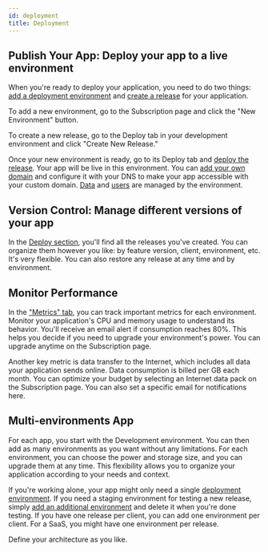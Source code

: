 ```yaml
---
id: deployment
title: Deployment
---
```


## Publish Your App: Deploy your app to a live environment

When you're ready to deploy your application, you need to do two things: [add a deployment environment](../console/myApps.md#adding-additional-environments) and [create a release](../console/releaseManagementDeployment.md#creating-a-release-in-development) for your application.

To add a new environment, go to the Subscription page and click the "New Environment" button.

To create a new release, go to the Deploy tab in your development environment and click "Create New Release."

Once your new environment is ready, go to its Deploy tab and [deploy the release](../console/releaseManagementDeployment.md#deploying-a-release). Your app will be live in this environment. You can [add your own domain](../console/resourceMonitoring.md#application-access) and configure it with your DNS to make your app accessible with your custom domain. [Data](../console/dataManagement.md) and [users](../console/userAccountManagement.md) are managed by the environment. 


## Version Control: Manage different versions of your app

In the [Deploy section](../console/releaseManagementDeployment.md), you'll find all the releases you've created. You can organize them however you like: by feature version, client, environment, etc. It's very flexible. You can also restore any release at any time and by environment.

## Monitor Performance

In the ["Metrics" tab](../console/resourceMonitoring.md#metrics-tab), you can track important metrics for each environment. Monitor your application's CPU and memory usage to understand its behavior. You'll receive an email alert if consumption reaches 80%. This helps you decide if you need to upgrade your environment's power. You can upgrade anytime on the Subscription page.

Another key metric is data transfer to the Internet, which includes all data your application sends online. Data consumption is billed per GB each month. You can optimize your budget by selecting an Internet data pack on the Subscription page. You can also set a specific email for notifications here.

## Multi-environments App

For each app, you start with the Development environment. You can then add as many environments as you want without any limitations. For each environment, you can choose the power and storage size, and you can upgrade them at any time. This flexibility allows you to organize your application according to your needs and context.

If you're working alone, your app might only need a single [deployment environment](../console/releaseManagementDeployment.md). If you need a staging environment for testing a new release, simply [add an additional environment](../console/myApps.md#adding-additional-environments) and delete it when you're done testing. If you have one release per client, you can add one environment per client. For a SaaS, you might have one environment per release.

Define your architecture as you like.
